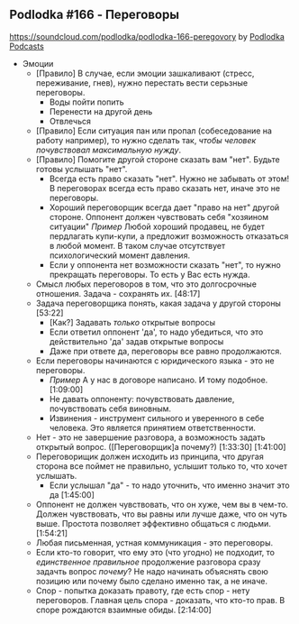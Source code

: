 ## Podlodka #166 - Переговоры
https://soundcloud.com/podlodka/podlodka-166-peregovory
by [Podlodka Podcasts](https://soundcloud.com/podlodka/podlodka-166-peregovory)

* Эмоции
  * [Правило] В случае, если эмоции зашкаливают (стресс, переживание, гнев), нужно перестать вести серьзные переговоры.
    * Воды пойти попить 
    * Перенести на другой день
    * Отвлечься
  * [Правило] Если ситуация пан или пропал (собеседование на работу например), то нужно сделать так, _чтобы человек почувствовал максимальную нужду_.
  * [Правило] Помогите другой стороне сказать вам "нет". Будьте готовы услышать "нет".
    * Всегда есть право сказать "нет". Нужно не забывать от этом! В переговорах всегда есть право сказать нет, иначе это не переговоры.
    * Хороший переговорщик всегда дает "право на нет" другой стороне. Оппонент должен чувствовать себя "хозяином ситуации"
        _Пример_ Любой хороший продавец, не будет пердлагать купи-купи, а предложит возможность отказаться в любой момент. В таком случае отсутствует психологический момент         давления.
     * Если у оппонента нет возможности сказать "нет", то нужно прекращать переговоры. То есть у Вас есть нужда. 
   * Смысл любых переговоров в том, что это долгосрочные отношения. Задача - сохранять их. [48:17]
   * Задача переговорщика понять, какая задача у другой стороны [53:22]
     * [Как?] Задавать _только_ открытые вопросы
     * Если ответил оппонент 'да', то надо убедиться, что это действительно 'да' задав открытые вопросы
     * Даже при ответе да, переговоры все равно продолжаются.
   * Если переговоры начинаются с юридического языка - это не переговоры. 
     * _Пример_ А у нас в договоре написано. И тому подобное.[1:09:00]
     * Не давать оппоненту: почувствовать давление, почувствовать себя виновным.
     * Извинения - инструмент сильного и уверенного в себе человека. Это является принятием ответственности.
   * Нет - это не завершение разговора, а возможность задать открытый вопрос. ([Переговорщик]а почему?) [1:33:30]
    [1:41:00]
   *  Переговорищик должен исходить из принципа, что другая сторона все поймет не правильно, услышит только то, что хочет услышать.
      * Если услышал "да" - то надо уточнить, что именно значит это да [1:45:00]
   * Оппонент не должен чувствовать, что он хуже, чем вы в чем-то. Должен чувствовать, что вы равны или лучше даже, что он чуть выше.
   Простота позволяет эффективно общаться с людьми.
   [1:54:21]
   * Любая письменная, устная коммуникация - это переговоры.
   * Если кто-то говорит, что ему это (что угодно) не подходит, то _единственное правильное_ продолжение разговора сразу задачть вопрос _почему_? Не надо начинать объяснять свою позицию или почему было сделано именно так, а не иначе.
   * Спор - попытка доказать правоту, где есть спор - нету переговоров. Главная цель спора - доказать, что кто-то прав. 
   В споре рождаются взаимные обиды.
   [2:14:00]
   
  

